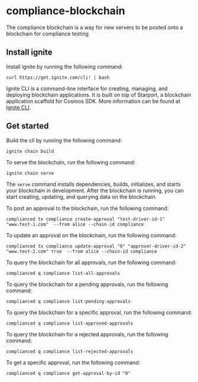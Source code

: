 # compliance-blockchain
The compliance blockchain is a way for new servers to be posted onto a blockchain for compliance testing

## Install ignite
Install ignite by running the following command:
```
curl https://get.ignite.com/cli! | bash
```
Ignite CLI is a command-line interface for creating, managing, and deploying blockchain applications.
It is built on top of Starport, a blockchain application scaffold for Cosmos SDK. 
More information can be found at [Ignite CLI](https://ignite.com/cli).

## Get started
Build the cli by running the following command:
```
ignite chain build
```

To serve the blockchain, run the following command:
```
ignite chain serve
```
The `serve` command installs dependencies, builds, initializes, and starts your blockchain in development.
After the blockchain is running, you can start creating, updating, and querying data on the blockchain.

To post an approval to the blockchain, run the following command:
```
complianced tx compliance create-approval "test-driver-id-1" "www.test-1.com"  --from alice --chain-id compliance
```

To update an approval on the blockchain, run the following command:
```
complianced tx compliance update-approval "0" "approver-driver-id-2" "www.test-2.com" true  --from alice --chain-id compliance
```

To query the blockchain for all approvals, run the following command:
```
complianced q compliance list-all-approvals
```

To query the blockchain for a pending approvals, run the following command:
```
complianced q compliance list-pending-approvals
```

To query the blockchain for a specific approval, run the following command:
```
complianced q compliance list-approved-approvals
```

To query the blockchain for a rejected approvals, run the following command:
```
complianced q compliance list-rejected-approvals
```

To get a specific approval, run the following command:
```
complianced q compliance get-approval-by-id "0"
```